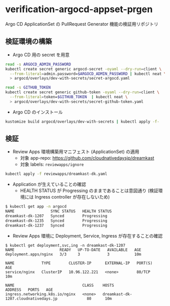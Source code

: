 # verification-argocd-appset-prgen

Argo CD ApplicationSet の PullRequest Generator 機能の検証用リポジトリ

## 検証環境の構築

* Argo CD 用の secret を用意

```bash
read -s ARGOCD_ADMIN_PASSWORD
kubectl create secret generic argocd-secret -oyaml --dry-run=client \
  --from-literal=admin.password=$ARGOCD_ADMIN_PASSWORD | kubectl neat \
  > argocd/overlays/dev-with-secrets/secret-argocd.yaml
```

```bash
read -s GITHUB_TOKEN
kubectl create secret generic github-token -oyaml --dry-run=client \
  --from-literal=token=$GITHUB_TOKEN  | kubectl neat \
  > argocd/overlays/dev-with-secrets/secret-github-token.yaml
```

* Argo CD のインストール

```bash
kustomize build argocd/overlays/dev-with-secrets | kubectl apply -f-
```

## 検証

* Review Apps 環境構築用マニフェスト (ApplicationSet) の適用
    * 対象 app-repo: https://github.com/cloudnativedaysjp/dreamkast
    * 対象 labels: `reviewapps/ignore`

```bash
kubectl apply -f reviewapps/dreamkast-dk.yaml
```

* Application が生えていることの確認
    * HEALTH STATUS が Progressing のままであることは意図通り (検証環境には Ingress controller が存在しないため)

```bash
$ kubectl get app -n argocd
NAME                SYNC STATUS   HEALTH STATUS
dreamkast-dk-1207   Synced        Progressing
dreamkast-dk-1235   Synced        Progressing
dreamkast-dk-1237   Synced        Progressing
```

* Review Apps 環境に Deployment, Service, Ingress が存在することの確認

```
$ kubectl get deployment,svc,ing -n dreamkast-dk-1207
NAME                    READY   UP-TO-DATE   AVAILABLE   AGE
deployment.apps/nginx   3/3     3            3           10m

NAME            TYPE        CLUSTER-IP      EXTERNAL-IP   PORT(S)   AGE
service/nginx   ClusterIP   10.96.122.221   <none>        80/TCP    10m

NAME                              CLASS    HOSTS                                  ADDRESS   PORTS   AGE
ingress.networking.k8s.io/nginx   <none>   dreamkast-dk-1207.cloudnativedays.jp             80      10m
```
